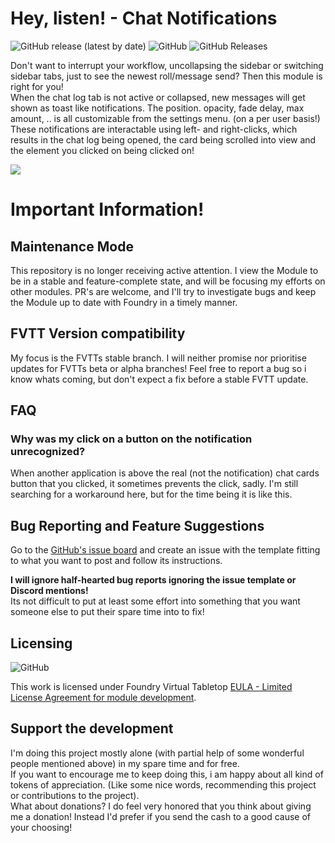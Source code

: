 # Hey, listen! - Chat Notifications
<img alt="GitHub release (latest by date)" src="https://img.shields.io/github/v/release/moerill/fvtt-chat-notifications?style=flat-square"> <img alt="GitHub" src="https://img.shields.io/github/license/moerill/fvtt-chat-notifications?style=flat-square"> <img alt="GitHub Releases" src="https://img.shields.io/github/downloads/moerill/fvtt-chat-notifications/latest/total?style=flat-square"> 

Don't want to interrupt your workflow, uncollapsing the sidebar or switching sidebar tabs, just to see the newest roll/message send? Then this module is right for you!  
When the chat log tab is not active or collapsed, new messages will get shown as toast like notifications. The position. opacity, fade delay, max amount, .. is all customizable from the settings menu. (on a per user basis!)  
These notifications are interactable using left- and right-clicks, which results in the chat log being opened, the card being scrolled into view and the element you clicked on being clicked on!

![](doc/chat-notifications.gif)

# Important Information!

## Maintenance Mode  
This repository is no longer receiving active attention. I view the Module to be in a stable and feature-complete state, and will be focusing my efforts on other modules. PR's are welcome, and I'll try to investigate bugs and keep the Module up to date with Foundry in a timely manner.  

## FVTT Version compatibility
My focus is the FVTTs stable branch. I will neither promise nor prioritise updates for FVTTs beta or alpha branches! Feel free to report a bug so i know whats coming, but don't expect a fix before a stable FVTT update.

## FAQ

### Why was my click on a button on the notification unrecognized?

When another application is above the real (not the notification) chat cards button that you clicked, it sometimes prevents the click, sadly. I'm still searching for a workaround here, but for the time being it is like this.

## Bug Reporting and Feature Suggestions
Go to the [GitHub's issue board](https://github.com/Moerill/fvtt-chat-notifications/issues) and create an issue with the template fitting to what you want to post and follow its instructions.

**I will ignore half-hearted bug reports ignoring the issue template or Discord mentions!**  
Its not difficult to put at least some effort into something that you want someone else to put their spare time into to fix!  

## Licensing
<img alt="GitHub" src="https://img.shields.io/github/license/moerill/fvtt-chat-notifications?style=flat-square">

This work is licensed under Foundry Virtual Tabletop [EULA - Limited License Agreement for module development](https://foundryvtt.com/article/license/).

## Support the development
I'm doing this project mostly alone (with partial help of some wonderful people mentioned above) in my spare time and for free.  
If you want to encourage me to keep doing this, i am happy about all kind of tokens of appreciation. (Like some nice words, recommending this project or contributions to the project).  
What about donations? I do feel very honored that you think about giving me a donation! Instead I'd prefer if you send the cash to a good cause of your choosing!
